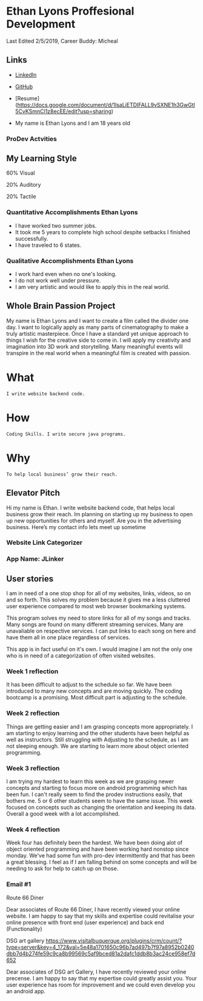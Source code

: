 # Ethan Lyons Proffesional Development

Last Edited 2/5/2019, Career Buddy: Micheal

## Links

* [LinkedIn](https://www.linkedin.com/in/ethan-lyons-42999416a)
* [GitHub](https://github.com/EthanLyons)
* [Resume] (https://docs.google.com/document/d/1IsaLiETDIFALL9vSXNE1h3GwGtl5CvKSmnCl1z8ecEE/edit?usp=sharing)

* My name is Ethan Lyons and I am 18 years old

### ProDev Actvities

## My Learning Style

60% Visual

20% Auditory

20% Tactile



### Quantitative Accomplishments Ethan Lyons
* I have worked two summer jobs.
* It took me 5 years to complete high school despite setbacks I finished successfully.
* I have traveled to 6 states.

### Qualitative Accomplishments Ethan Lyons
* I work hard even when no one's looking.
* I do not work well under pressure.
* I am very artistic and would like to apply this in the real world.


## Whole Brain Passion Project
 My name is Ethan Lyons and I want to create a film called the divider one day.
 I want to logically apply as many parts of cinematography to make a truly artistic masterpiece.
 Once I have a standard yet unique approach to things I wish for the creative side to come in.
 I will apply my creativity and imagination into 3D work and storytelling.
 Many meaningful events will transpire in the real world when a meaningful film is created with passion.



# What
	I write website backend code.
# How
	Coding Skills. I write secure java programs.
# Why
	To help local business’ grow their reach.

## Elevator Pitch
Hi my name is Ethan. I write website backend code, that helps local business grow their reach.
Im planning on starting up my business to open up new opportunities for others and myself.
Are you in the advertising business. Here’s my contact info lets meet up sometime
 
### Website Link Categorizer
### App Name: JLinker

 ## User stories
 
 I am in need of a one stop shop for all of my websites, links, videos, so on and so forth.
 This solves my problem because it gives me a less cluttered user experience compared to most
 web browser bookmarking systems.
 
 This program solves my need to store links for all of my songs and tracks. Many songs
 are found on many different streaming services. Many are unavaliable on respective services.
 I can put links to each song on here and have them all in one place regardless of services.
 
 This app is in fact useful on it's own. I would imagine I am not the only one
 who is in need of a categorization of often visited websites.
 




### Week 1 reflection

It has been difficult to adjust to the schedule so far. We have been introduced to many new concepts and are moving quickly.
The coding bootcamp is a promising. Most difficult part is adjusting to the schedule.


### Week 2 reflection

Things are getting easier and I am grasping concepts more appropriately. I am starting to enjoy learning and the other students have been helpful as well as instructors. Still struggling with 
Adjusting to the schedule, as I am not sleeping enough. We are starting to learn more about object oriented programming.

### Week 3 reflection

I am trying my hardest to learn this week as we are grasping newer concepts and starting to focus more on android programming which has been fun. I can't really seem to find the prodev
instructions easily, that bothers me. 5 or 6 other students seem to have the same issue. This week focused on concepts such as changing the orientation and keeping its data. Overall a good
week with a lot accomplished.

### Week 4 reflection

Week four has definitely been the hardest. We have been doing alot of object oriented programming and have been working hard nonstop since monday. We've had some fun with pro-dev intermittently
and that has been a great blessing. I feel as if I am falling behind on some concepts and will be needing to ask for help to catch up on those.






### Email #1

Route 66 Diner

Dear associates of Route 66 Diner, I have recently viewed your online website.
 I am happy to say that my skills and expertise could revitalise your online presence with front end (user experience) and back end (Functionality) 


DSG art gallery
https://www.visitalbuquerque.org/plugins/crm/count/?type=server&key=4_172&val=5e48a1701650c96b7ad497b7f97a8952b0240dbb7d4b274fe59c9ca8b99569c5af9bced81a2dafc1ddb8b3ac24ce958ef7d652

Dear associates of DSG art Gallery, I have recently reviewed your online precense. I am happy to say that my expertise could greatly assist you.
Your user experience has room for improvement and we could even develop you an android app.
